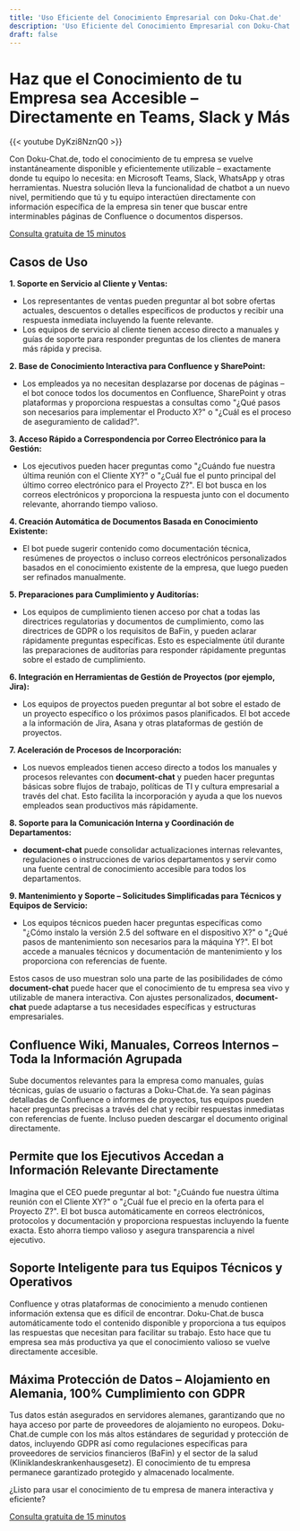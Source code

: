 ```yaml
---
title: 'Uso Eficiente del Conocimiento Empresarial con Doku-Chat.de'
description: 'Uso Eficiente del Conocimiento Empresarial con Doku-Chat.de: Acceso instantáneo al conocimiento empresarial en Teams, Slack y más. Optimiza el servicio al cliente, las ventas y los procesos internos.'
draft: false
---
```


# Haz que el Conocimiento de tu Empresa sea Accesible – Directamente en Teams, Slack y Más

{{< youtube DyKzi8NznQ0 >}}

Con Doku-Chat.de, todo el conocimiento de tu empresa se vuelve instantáneamente disponible y eficientemente utilizable – exactamente donde tu equipo lo necesita: en Microsoft Teams, Slack, WhatsApp y otras herramientas. Nuestra solución lleva la funcionalidad de chatbot a un nuevo nivel, permitiendo que tú y tu equipo interactúen directamente con información específica de la empresa sin tener que buscar entre interminables páginas de Confluence o documentos dispersos.

<a id="book_meeting" class="btn btn-primary text-white" href="https://calendly.com/justin-guese/15min" target="_blank">Consulta gratuita de 15 minutos</a>

## Casos de Uso

**1. Soporte en Servicio al Cliente y Ventas:**

- Los representantes de ventas pueden preguntar al bot sobre ofertas actuales, descuentos o detalles específicos de productos y recibir una respuesta inmediata incluyendo la fuente relevante.
- Los equipos de servicio al cliente tienen acceso directo a manuales y guías de soporte para responder preguntas de los clientes de manera más rápida y precisa.

**2. Base de Conocimiento Interactiva para Confluence y SharePoint:**

- Los empleados ya no necesitan desplazarse por docenas de páginas – el bot conoce todos los documentos en Confluence, SharePoint y otras plataformas y proporciona respuestas a consultas como "¿Qué pasos son necesarios para implementar el Producto X?" o "¿Cuál es el proceso de aseguramiento de calidad?".

**3. Acceso Rápido a Correspondencia por Correo Electrónico para la Gestión:**

- Los ejecutivos pueden hacer preguntas como "¿Cuándo fue nuestra última reunión con el Cliente XY?" o "¿Cuál fue el punto principal del último correo electrónico para el Proyecto Z?". El bot busca en los correos electrónicos y proporciona la respuesta junto con el documento relevante, ahorrando tiempo valioso.

**4. Creación Automática de Documentos Basada en Conocimiento Existente:**

- El bot puede sugerir contenido como documentación técnica, resúmenes de proyectos o incluso correos electrónicos personalizados basados en el conocimiento existente de la empresa, que luego pueden ser refinados manualmente.

**5. Preparaciones para Cumplimiento y Auditorías:**

- Los equipos de cumplimiento tienen acceso por chat a todas las directrices regulatorias y documentos de cumplimiento, como las directrices de GDPR o los requisitos de BaFin, y pueden aclarar rápidamente preguntas específicas. Esto es especialmente útil durante las preparaciones de auditorías para responder rápidamente preguntas sobre el estado de cumplimiento.

**6. Integración en Herramientas de Gestión de Proyectos (por ejemplo, Jira):**

- Los equipos de proyectos pueden preguntar al bot sobre el estado de un proyecto específico o los próximos pasos planificados. El bot accede a la información de Jira, Asana y otras plataformas de gestión de proyectos.

**7. Aceleración de Procesos de Incorporación:**

- Los nuevos empleados tienen acceso directo a todos los manuales y procesos relevantes con **document-chat** y pueden hacer preguntas básicas sobre flujos de trabajo, políticas de TI y cultura empresarial a través del chat. Esto facilita la incorporación y ayuda a que los nuevos empleados sean productivos más rápidamente.

**8. Soporte para la Comunicación Interna y Coordinación de Departamentos:**

- **document-chat** puede consolidar actualizaciones internas relevantes, regulaciones o instrucciones de varios departamentos y servir como una fuente central de conocimiento accesible para todos los departamentos.

**9. Mantenimiento y Soporte – Solicitudes Simplificadas para Técnicos y Equipos de Servicio:**

- Los equipos técnicos pueden hacer preguntas específicas como "¿Cómo instalo la versión 2.5 del software en el dispositivo X?" o "¿Qué pasos de mantenimiento son necesarios para la máquina Y?". El bot accede a manuales técnicos y documentación de mantenimiento y los proporciona con referencias de fuente.

Estos casos de uso muestran solo una parte de las posibilidades de cómo **document-chat** puede hacer que el conocimiento de tu empresa sea vivo y utilizable de manera interactiva. Con ajustes personalizados, **document-chat** puede adaptarse a tus necesidades específicas y estructuras empresariales.

## Confluence Wiki, Manuales, Correos Internos – Toda la Información Agrupada

Sube documentos relevantes para la empresa como manuales, guías técnicas, guías de usuario o facturas a Doku-Chat.de. Ya sean páginas detalladas de Confluence o informes de proyectos, tus equipos pueden hacer preguntas precisas a través del chat y recibir respuestas inmediatas con referencias de fuente. Incluso pueden descargar el documento original directamente.

## Permite que los Ejecutivos Accedan a Información Relevante Directamente

Imagina que el CEO puede preguntar al bot: "¿Cuándo fue nuestra última reunión con el Cliente XY?" o "¿Cuál fue el precio en la oferta para el Proyecto Z?". El bot busca automáticamente en correos electrónicos, protocolos y documentación y proporciona respuestas incluyendo la fuente exacta. Esto ahorra tiempo valioso y asegura transparencia a nivel ejecutivo.

## Soporte Inteligente para tus Equipos Técnicos y Operativos

Confluence y otras plataformas de conocimiento a menudo contienen información extensa que es difícil de encontrar. Doku-Chat.de busca automáticamente todo el contenido disponible y proporciona a tus equipos las respuestas que necesitan para facilitar su trabajo. Esto hace que tu empresa sea más productiva ya que el conocimiento valioso se vuelve directamente accesible.

## Máxima Protección de Datos – Alojamiento en Alemania, 100% Cumplimiento con GDPR

Tus datos están asegurados en servidores alemanes, garantizando que no haya acceso por parte de proveedores de alojamiento no europeos. Doku-Chat.de cumple con los más altos estándares de seguridad y protección de datos, incluyendo GDPR así como regulaciones específicas para proveedores de servicios financieros (BaFin) y el sector de la salud (Kliniklandeskrankenhausgesetz). El conocimiento de tu empresa permanece garantizado protegido y almacenado localmente.

¿Listo para usar el conocimiento de tu empresa de manera interactiva y eficiente?

<a id="book_meeting" class="btn btn-primary text-white" href="https://calendly.com/justin-guese/15min" target="_blank">Consulta gratuita de 15 minutos</a>
